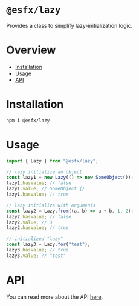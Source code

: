  
# `@esfx/lazy`

Provides a class to simplify lazy-initialization logic.

# Overview

* [Installation](#installation)
* [Usage](#usage)
* [API](#api)

# Installation

```sh
npm i @esfx/lazy
```

# Usage

```ts
import { Lazy } from "@esfx/lazy";

// lazy initialize an object
const lazy1 = new Lazy(() => new SomeObject());
lazy1.hasValue; // false
lazy1.value; // SomeObject {}
lazy1.hasValue; // true

// lazy initialize with arguments
const lazy2 = Lazy.from((a, b) => a + b, 1, 2);
lazy2.hasValue; // false
lazy2.value; // 3
lazy2.hasValue; // true

// initialized "lazy"
const lazy3 = Lazy.for("test");
lazy3.hasValue; // true
lazy3.value; // "test"
```

# API

You can read more about the API [here](https://esfx.js.org/esfx/api/lazy.html).
